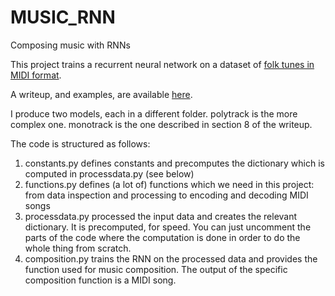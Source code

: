 # MUSIC_RNN
Composing music with RNNs

This project trains a recurrent neural network on a dataset of [folk tunes in MIDI format](https://github.com/jukedeck/nottingham-dataset).

A writeup, and examples, are available [here](https://aciupan.github.io/projects#rnn).

I produce two models, each in a different folder. polytrack is the more complex one. monotrack is the one described in section 8 of the writeup.

The code is structured as follows:

1) constants.py defines constants and precomputes the dictionary which is computed in processdata.py (see below)
2) functions.py defines (a lot of) functions which we need in this project: from data inspection and processing to encoding and decoding MIDI songs
3) processdata.py processed the input data and creates the relevant dictionary. It is precomputed, for speed. You can just uncomment the parts of the code where the computation is done in order to do the whole thing from scratch.
4) composition.py trains the RNN on the processed data and provides the function used for music composition. The output of the specific composition function is a MIDI song.

